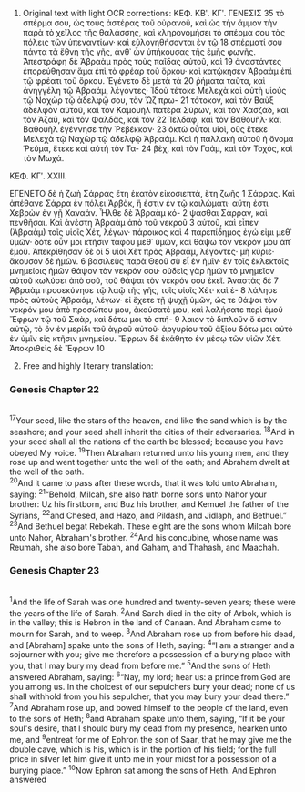 1. Original text with light OCR corrections:
ΚΕΦ. ΚΒʹ. ΚΓʹ. ΓΕΝΕΣΙΣ 35
τὸ σπέρμα σου, ὡς τοὺς ἀστέρας τοῦ οὐρανοῦ, καὶ ὡς τὴν ἄμμον τὴν παρὰ τὸ χεῖλος τῆς θαλάσσης, καὶ κληρονομήσει τὸ σπέρμα σου τὰς πόλεις τῶν ὑπεναντίων· καὶ εὐλογηθήσονται ἐν τῷ 18 σπέρματί σου πάντα τὰ ἔθνη τῆς γῆς, ἀνθ᾿ ὧν ὑπήκουσας τῆς ἐμῆς φωνῆς. Ἀπεστράφη δὲ Ἀβραὰμ πρὸς τοὺς παῖδας αὐτοῦ, καὶ 19 ἀναστάντες ἐπορεύθησαν ἅμα ἐπὶ τὸ φρέαρ τοῦ ὅρκου· καὶ κατῴκησεν Ἀβραὰμ ἐπὶ τῷ φρέατι τοῦ ὅρκου. Ἐγένετο δὲ μετὰ τὰ 20 ῥήματα ταῦτα, καὶ ἀνηγγέλη τῷ Ἀβραάμ, λέγοντες· Ἰδοὺ τέτοκε Μελεχὰ καὶ αὐτὴ υἱοὺς τῷ Ναχὼρ τῷ ἀδελφῷ σου, τὸν Ὡζ πρω- 21 τότοκον, καὶ τὸν Βαὺξ ἀδελφὸν αὐτοῦ, καὶ τὸν Καμουὴλ πατέρα Σύρων, καὶ τὸν Χασζάδ, καὶ τὸν Ἀζαῦ, καὶ τὸν Φαλδὰς, καὶ τὸν 22 Ἱελδὰφ, καὶ τὸν Βαθουὴλ· καὶ Βαθουὴλ ἐγέννησε τὴν Ῥεβέκκαν· 23 ὀκτὼ οὗτοι υἱοὶ, οὓς ἔτεκε Μελεχὰ τῷ Ναχὼρ τῷ ἀδελφῷ Ἀβραάμ. Καὶ ἡ παλλακὴ αὐτοῦ ἡ ὄνομα Ῥεύμα, ἔτεκε καὶ αὐτὴ τὸν Τα- 24 βὲχ, καὶ τὸν Γαάμ, καὶ τὸν Τοχὸς, καὶ τὸν Μωχά.

ΚΕΦ. ΚΓʹ. ΧΧΙΙΙ.

ΕΓΕΝΕΤΟ δὲ ἡ ζωὴ Σάρρας ἔτη ἑκατὸν εἰκοσιεπτά, ἔτη ζωῆς 1 Σάρρας. Καὶ ἀπέθανε Σάρρα ἐν πόλει Ἀρβὸκ, ἥ ἐστιν ἐν τῷ κοιλώματι· αὕτη ἐστι Χεβρὼν ἐν γῇ Χαναάν. Ἦλθε δὲ Ἀβραὰμ κό- 2 ψασθαι Σάρραν, καὶ πενθῆσαι. Καὶ ἀνέστη Ἀβραὰμ ἀπὸ τοῦ νεκροῦ 3 αὐτοῦ, καὶ εἶπεν (Ἀβραὰμ) τοῖς υἱοῖς Χέτ, λέγων· πάροικος καὶ 4 παρεπίδημος ἐγώ εἰμι μεθ᾿ ὑμῶν· δότε οὖν μοι κτῆσιν τάφου μεθ᾿ ὑμῶν, καὶ θάψω τὸν νεκρόν μου ἀπ᾿ ἐμοῦ. Ἀπεκρίθησαν δὲ οἱ 5 υἱοὶ Χὲτ πρὸς Ἀβραάμ, λέγοντες· μὴ κύριε· ἄκουσον δὲ ἡμῶν. 6 βασιλεὺς παρὰ Θεοῦ σὺ εἶ ἐν ἡμῖν· ἐν τοῖς ἐκλεκτοῖς μνημείοις ἡμῶν θάψον τὸν νεκρόν σου· οὐδεὶς γὰρ ἡμῶν τὸ μνημεῖον αὐτοῦ κωλύσει ἀπὸ σοῦ, τοῦ θάψαι τὸν νεκρόν σου ἐκεῖ. Ἀναστὰς δὲ 7 Ἀβραὰμ προσεκύνησε τῷ λαῷ τῆς γῆς, τοῖς υἱοῖς Χέτ· καὶ ἐ- 8 λάλησε πρὸς αὐτοὺς Ἀβραάμ, λέγων· εἰ ἔχετε τῇ ψυχῇ ὑμῶν, ὡς τε θάψαι τὸν νεκρόν μου ἀπὸ προσώπου μου, ἀκούσατέ μου, καὶ λαλήσατε περὶ ἐμοῦ Ἔφρων τῷ τοῦ Σαὰρ, καὶ δότω μοι τὸ σπή- 9 λαιον τὸ διπλοῦν ὅ ἐστιν αὐτῷ, τὸ ὂν ἐν μερίδι τοῦ ἀγροῦ αὐτοῦ· ἀργυρίου τοῦ ἀξίου δότω μοι αὐτὸ ἐν ὑμῖν εἰς κτῆσιν μνημείου. Ἔφρων δὲ ἐκάθητο ἐν μέσῳ τῶν υἱῶν Χέτ. Ἀποκριθεὶς δὲ Ἔφρων 10

2. Free and highly literary translation:

### Genesis Chapter 22

<br/>
<sup>17</sup>Your seed, like the stars of the heaven, and like the sand which is by the seashore; and your seed shall inherit the cities of their adversaries.
<sup>18</sup>And in your seed shall all the nations of the earth be blessed; because you have obeyed My voice.
<sup>19</sup>Then Abraham returned unto his young men, and they rose up and went together unto the well of the oath; and Abraham dwelt at the well of the oath.

<br/>
<sup>20</sup>And it came to pass after these words, that it was told unto Abraham, saying:
<sup>21</sup>“Behold, Milcah, she also hath borne sons unto Nahor your brother: Uz his firstborn, and Buz his brother, and Kemuel the father of the Syrians,
<sup>22</sup>and Chesed, and Hazo, and Pildash, and Jidlaph, and Bethuel.”
<sup>23</sup>And Bethuel begat Rebekah. These eight are the sons whom Milcah bore unto Nahor, Abraham's brother.
<sup>24</sup>And his concubine, whose name was Reumah, she also bore Tabah, and Gaham, and Thahash, and Maachah.

### Genesis Chapter 23

<br/>
<sup>1</sup>And the life of Sarah was one hundred and twenty-seven years; these were the years of the life of Sarah.
<sup>2</sup>And Sarah died in the city of Arbok, which is in the valley; this is Hebron in the land of Canaan. And Abraham came to mourn for Sarah, and to weep.
<sup>3</sup>And Abraham rose up from before his dead, and [Abraham] spake unto the sons of Heth, saying:
<sup>4</sup>“I am a stranger and a sojourner with you; give me therefore a possession of a burying place with you, that I may bury my dead from before me.”
<sup>5</sup>And the sons of Heth answered Abraham, saying:
<sup>6</sup>“Nay, my lord; hear us: a prince from God are you among us. In the choicest of our sepulchers bury your dead; none of us shall withhold from you his sepulcher, that you may bury your dead there.”
<sup>7</sup>And Abraham rose up, and bowed himself to the people of the land, even to the sons of Heth;
<sup>8</sup>and Abraham spake unto them, saying, “If it be your soul's desire, that I should bury my dead from my presence, hearken unto me, and
<sup>9</sup>entreat for me of Ephron the son of Saar, that he may give me the double cave, which is his, which is in the portion of his field; for the full price in silver let him give it unto me in your midst for a possession of a burying place.”
<sup>10</sup>Now Ephron sat among the sons of Heth. And Ephron answered